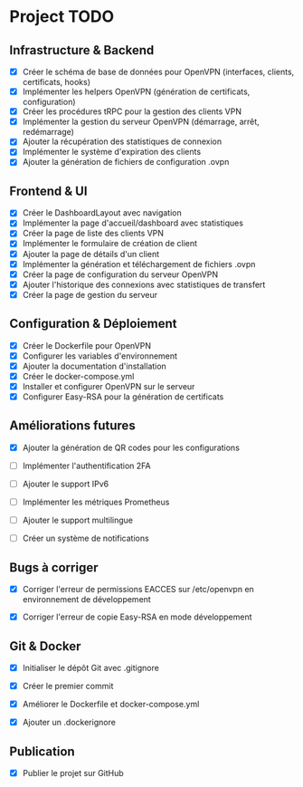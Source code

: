 # Project TODO

## Infrastructure & Backend
- [x] Créer le schéma de base de données pour OpenVPN (interfaces, clients, certificats, hooks)
- [x] Implémenter les helpers OpenVPN (génération de certificats, configuration)
- [x] Créer les procédures tRPC pour la gestion des clients VPN
- [x] Implémenter la gestion du serveur OpenVPN (démarrage, arrêt, redémarrage)
- [x] Ajouter la récupération des statistiques de connexion
- [x] Implémenter le système d'expiration des clients
- [x] Ajouter la génération de fichiers de configuration .ovpn

## Frontend & UI
- [x] Créer le DashboardLayout avec navigation
- [x] Implémenter la page d'accueil/dashboard avec statistiques
- [x] Créer la page de liste des clients VPN
- [x] Implémenter le formulaire de création de client
- [x] Ajouter la page de détails d'un client
- [x] Implémenter la génération et téléchargement de fichiers .ovpn
- [x] Créer la page de configuration du serveur OpenVPN
- [x] Ajouter l'historique des connexions avec statistiques de transfert
- [x] Créer la page de gestion du serveur

## Configuration & Déploiement
- [x] Créer le Dockerfile pour OpenVPN
- [x] Configurer les variables d'environnement
- [x] Ajouter la documentation d'installation
- [x] Créer le docker-compose.yml
- [x] Installer et configurer OpenVPN sur le serveur
- [x] Configurer Easy-RSA pour la génération de certificats

## Améliorations futures
- [x] Ajouter la génération de QR codes pour les configurations
- [ ] Implémenter l'authentification 2FA
- [ ] Ajouter le support IPv6
- [ ] Implémenter les métriques Prometheus
- [ ] Ajouter le support multilingue
- [ ] Créer un système de notifications



## Bugs à corriger
- [x] Corriger l'erreur de permissions EACCES sur /etc/openvpn en environnement de développement



- [x] Corriger l'erreur de copie Easy-RSA en mode développement



## Git & Docker
- [x] Initialiser le dépôt Git avec .gitignore
- [x] Créer le premier commit
- [x] Améliorer le Dockerfile et docker-compose.yml
- [x] Ajouter un .dockerignore



## Publication
- [x] Publier le projet sur GitHub

